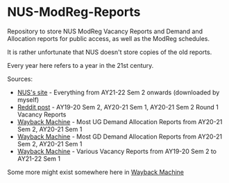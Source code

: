 # NUS-ModReg-Reports
Repository to store NUS ModReg Vacancy Reports and Demand and Allocation reports for public access, as well as the ModReg schedules.

It is rather unfortunate that NUS doesn't store copies of the old reports.

Every year here refers to a year in the 21st century.

Sources:
- [NUS's site](https://www.nus.edu.sg/ModReg/resources.html) - Everything from AY21-22 Sem 2 onwards (downloaded by myself)
- [Reddit post](https://www.reddit.com/r/nus/comments/ko79fv/modreg_historical_vacancy_reports/) - AY19-20 Sem 2, AY20-21 Sem 1, AY20-21 Sem 2 Round 1 Vacancy Reports
- [Wayback Machine](https://web.archive.org/web/20220000000000*/http://www.nus.edu.sg/modreg/docs/DemandAllocationRptUG.pdf) - Most UG Demand Allocation Reports from AY20-21 Sem 2, AY20-21 Sem 1
- [Wayback Machine](https://web.archive.org/web/20220000000000*/http://www.nus.edu.sg/modreg/docs/DemandAllocationRptGD.pdf) - Most GD Demand Allocation Reports from AY20-21 Sem 2, AY20-21 Sem 1
- [Wayback Machine](https://web.archive.org/web/20210901000000*/http://www.nus.edu.sg/ModReg/docs/VacancyRpt.pdf) - Various Vacancy Reports from AY19-20 Sem 2 to AY21-22 Sem 1

Some more might exist somewhere here in [Wayback Machine](https://web.archive.org/web/*/http://www.nus.edu.sg/modreg/docs/*)
